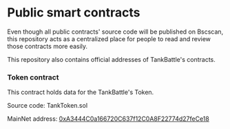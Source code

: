 # Public smart contracts
Even though all public contracts' source code will be published on Bscscan, this repository acts as a centralized place for people to read and review those contracts more easily.

This repository also contains official addresses of TankBattle's contracts.

### Token contract
This contract holds data for the TankBattle's Token.

Source code: TankToken.sol

MainNet address: [0xA3444C0a166720C637f12C0A8F22774d27feCe18](https://bscscan.com/token/0xA3444C0a166720C637f12C0A8F22774d27feCe18)
